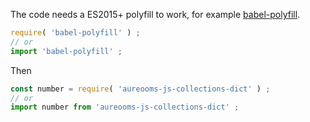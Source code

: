 The code needs a ES2015+ polyfill to work, for example
[babel-polyfill](https://babeljs.io/docs/usage/polyfill).
```js
require( 'babel-polyfill' ) ;
// or
import 'babel-polyfill' ;
```

Then
```js
const number = require( 'aureooms-js-collections-dict' ) ;
// or
import number from 'aureooms-js-collections-dict' ;
```
